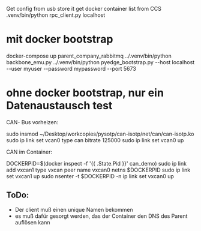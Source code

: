 

Get config from usb
store it
get docker container list from CCS
.venv/bin/python rpc_client.py localhost

# mit docker bootstrap
docker-compose up parent_company_rabbitmq
../.venv/bin/python backbone_emu.py 
 ../.venv/bin/python pyedge_bootstrap.py --host localhost --user myuser --password mypassword --port 5673


# ohne docker bootstrap, nur ein Datenaustausch test

CAN- Bus vorheizen:

  sudo insmod ~/Desktop/workcopies/pysotp/can-isotp/net/can/can-isotp.ko
  sudo ip link set vcan0 type can bitrate 125000
  sudo ip link set vcan0 up


CAN im Container:

DOCKERPID=$(docker inspect -f '{{ .State.Pid }}' can_demo)
sudo ip link add vxcan1 type vxcan peer name vxcan0 netns $DOCKERPID
sudo ip link set vxcan1 up
sudo nsenter -t $DOCKERPID -n ip link set vxcan0 up


## ToDo:
* Der client muß einen unique Namen bekommen
* es muß dafür gesorgt werden, das der Container den DNS des Parent auflösen kann